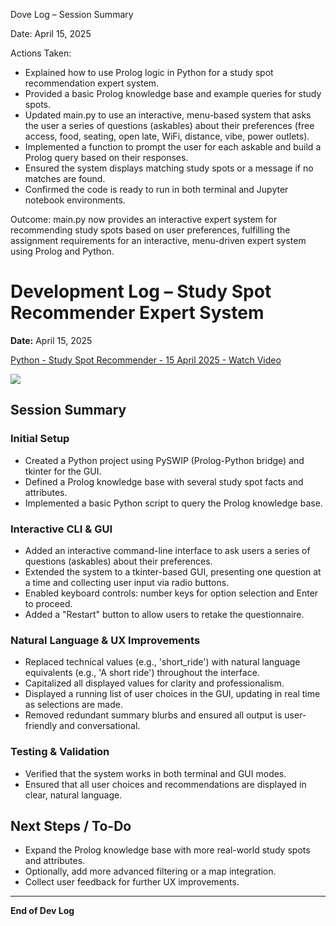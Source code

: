 
Dove Log – Session Summary

Date: April 15, 2025

Actions Taken:
- Explained how to use Prolog logic in Python for a study spot recommendation expert system.
- Provided a basic Prolog knowledge base and example queries for study spots.
- Updated main.py to use an interactive, menu-based system that asks the user a series of questions (askables) about their preferences (free access, food, seating, open late, WiFi, distance, vibe, power outlets).
- Implemented a function to prompt the user for each askable and build a Prolog query based on their responses.
- Ensured the system displays matching study spots or a message if no matches are found.
- Confirmed the code is ready to run in both terminal and Jupyter notebook environments.

Outcome:
main.py now provides an interactive expert system for recommending study spots based on user preferences, fulfilling the assignment requirements for an interactive, menu-driven expert system using Prolog and Python.

# Development Log – Study Spot Recommender Expert System

**Date:** April 15, 2025

<div>
    <a href="https://www.loom.com/share/5a930c028a5f4400b34ef31bfa8f4812">
      <p>Python - Study Spot Recommender - 15 April 2025 - Watch Video</p>
    </a>
    <a href="https://www.loom.com/share/5a930c028a5f4400b34ef31bfa8f4812">
      <img style="max-width:300px;" src="https://cdn.loom.com/sessions/thumbnails/5a930c028a5f4400b34ef31bfa8f4812-e955458295995afe-full-play.gif">
    </a>
  </div>

## Session Summary

### Initial Setup
- Created a Python project using PySWIP (Prolog-Python bridge) and tkinter for the GUI.
- Defined a Prolog knowledge base with several study spot facts and attributes.
- Implemented a basic Python script to query the Prolog knowledge base.

### Interactive CLI & GUI
- Added an interactive command-line interface to ask users a series of questions (askables) about their preferences.
- Extended the system to a tkinter-based GUI, presenting one question at a time and collecting user input via radio buttons.
- Enabled keyboard controls: number keys for option selection and Enter to proceed.
- Added a "Restart" button to allow users to retake the questionnaire.

### Natural Language & UX Improvements
- Replaced technical values (e.g., 'short_ride') with natural language equivalents (e.g., 'A short ride') throughout the interface.
- Capitalized all displayed values for clarity and professionalism.
- Displayed a running list of user choices in the GUI, updating in real time as selections are made.
- Removed redundant summary blurbs and ensured all output is user-friendly and conversational.

### Testing & Validation
- Verified that the system works in both terminal and GUI modes.
- Ensured that all user choices and recommendations are displayed in clear, natural language.

## Next Steps / To-Do
- Expand the Prolog knowledge base with more real-world study spots and attributes.
- Optionally, add more advanced filtering or a map integration.
- Collect user feedback for further UX improvements.

---

**End of Dev Log**
